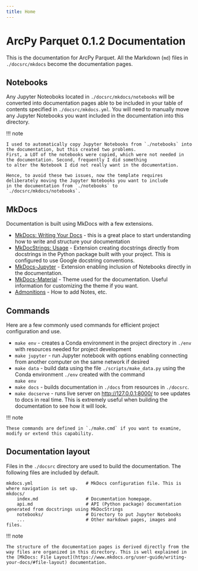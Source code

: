 ```yaml
---
title: Home
---
```

# ArcPy Parquet 0.1.2 Documentation

This is the documentation for ArcPy Parquet. All the Markdown (`md`) files in
`./docsrc/mkdocs` become the documentation pages.

## Notebooks

Any Jupyter Noteoboks located in `./docsrc/mkdocs/notebooks` will be converted into documentation pages able to be
included in your table of contents specified in `./docsrc/mkdocs.yml`. You will need to manually move any Jupyter
Notebooks you want included in the documentation into this directory.

!!! note

    I used to automatically copy Jupyter Notebooks from `./notebooks` into the documentation, but this created two problems.
    First, a LOT of the notebooks were copied, which were not needed in the documentation. Second, frequently I did something
    to alter the Notebook I did not really want in the documentation. 
    
    Hence, to avoid these two issues, now the template requires deliberately moving the Jupyter Notebooks you want to include 
    in the documentation from `./notebooks` to `./docsrc/mkdocs/notebooks`.

## MkDocs

Documentation is built using MkDocs with a few extensions.

- [MkDocs: Writing Your Docs](https://www.mkdocs.org/user-guide/writing-your-docs/) - this is a great place to start
  understanding how to write and structure your documentation
- [MkDocStrings: Usage](https://mkdocstrings.github.io/usage/#autodoc-syntax) - Extension creating docstrings directly
  from docstrings in the Python package built with your project. This is configured to use Google docstring conventions.
- [MkDocs-Jupyter](https://mkdocs-jupyter.danielfrg.com/) - Extension enabling inclusion of Notebooks directly in the
  documentation.
- [MkDocs-Material](https://squidfunk.github.io/mkdocs-material/) - Theme used for the documentation. Useful
  information for customizing the theme if you want.
- [Admonitions](https://squidfunk.github.io/mkdocs-material/reference/admonitions/) - How to add Notes, etc.


## Commands

Here are a few commonly used commands for efficient project configuration and use.

* `make env` - creates a Conda environment in the project directory in `./env` with resources needed for project development
* `make jupyter` - run Jupyter notebook with options enabling connecting from another computer on the same network if desired
* `make data` - build data using the file `./scripts/make_data.py` using the Conda environment `./env` created with the command    
  `make env`
* `make docs` - builds documentation in `./docs` from resources in `./docsrc`.
* `make docserve` - runs live server on http://127.0.0.1:8000/ to see updates to docs in real
  time. This is extremely useful when building the documentation to see how it will look.

!!! note

    These commands are defined in `./make.cmd` if you want to examine, modify or extend this capability.

## Documentation layout

Files in the `./docsrc` directory are used to build the documentation. The following files are included by
default.

    mkdocs.yml                    # MkDocs configuration file. This is where navigation is set up.
    mkdocs/
        index.md                  # Documentation homepage.
        api.md                    # API (Python package) documentation generated from docstrings using MkDocStrings
        notebooks/                # Directory to put Jupyter Notebooks
        ...                       # Other markdown pages, images and files.

!!! note
    
    The structure of the documentation pages is derived directly from the way files are organized in this directory. This is well explained in the [MkDocs: File Layout](https://www.mkdocs.org/user-guide/writing-your-docs/#file-layout) documentation.
